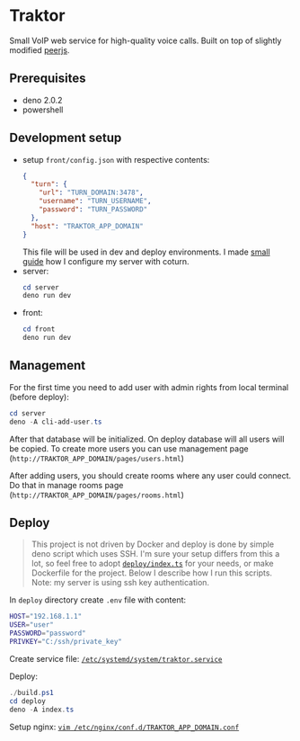# Traktor

Small VoIP web service for high-quality voice calls. Built on top of slightly modified [peerjs](https://peerjs.com/).

## Prerequisites

- deno 2.0.2
- powershell

## Development setup

- setup `front/config.json` with respective contents:
  ```json
  {
    "turn": {
      "url": "TURN_DOMAIN:3478",
      "username": "TURN_USERNAME",
      "password": "TURN_PASSWORD"
    },
    "host": "TRAKTOR_APP_DOMAIN"
  }
  ```
  This file will be used in dev and deploy environments. I made [small guide](docs/turn.md) how I configure my server with coturn.
- server:
  ```powershell
  cd server
  deno run dev
  ```
- front:
  ```powershell
  cd front
  deno run dev
  ```

## Management

For the first time you need to add user with admin rights from local terminal (before deploy):

```powershell
cd server
deno -A cli-add-user.ts
```

After that database will be initialized. On deploy database will all users will be copied. To create more users you can use management page (`http://TRAKTOR_APP_DOMAIN/pages/users.html`)

After adding users, you should create rooms where any user could connect. Do that in manage rooms page (`http://TRAKTOR_APP_DOMAIN/pages/rooms.html`)

## Deploy

> This project is not driven by Docker and deploy is done by simple deno script which uses SSH. I'm sure your setup differs from this a lot, so feel free to adopt [`deploy/index.ts`](deploy/index.ts) for your needs, or make Dockerfile for the project. Below I describe how I run this scripts. Note: my server is using ssh key authentication.

In `deploy` directory create `.env` file with content:

```bash
HOST="192.168.1.1"
USER="user"
PASSWORD="password"
PRIVKEY="C:/ssh/private_key"
```

Create service file: [`/etc/systemd/system/traktor.service`](docs/traktor.service)

Deploy:

```powershell
./build.ps1
cd deploy
deno -A index.ts
```

Setup nginx: [`vim /etc/nginx/conf.d/TRAKTOR_APP_DOMAIN.conf`](docs/traktor_nginx.conf)